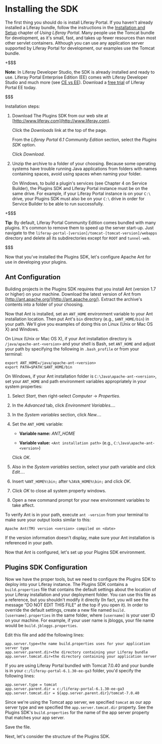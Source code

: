# Installing the SDK

The first thing you should do is install Liferay Portal. If you haven't already
installed a Liferay bundle, follow the instructions in the [Installation and
Setup](http://www.liferay.com/documentation/liferay-portal/6.1/user-guide/-/ai/installing-lifer-1)
chapter of *Using Liferay Portal*. Many people use the Tomcat bundle for
development, as it's small, fast, and takes up fewer resources than most other
servlet containers. Although you can use any application server supported by
Liferay Portal for development, our examples use the Tomcat bundle. 

+$$$

**Note:** In Liferay Developer Studio, the SDK is already installed and ready to
use. Liferay Portal Enterprise Edition (EE) comes with Liferay Developer Studio
and much more (see
[CE vs EE](http://www.liferay.com/downloads/liferay-portal/overview)).
Download a
[free trial](http://www.liferay.com/c/portal/register_trial_license?redirect=/products/liferay-portal/ee/30-day-trial)
of Liferay Portal EE today. 

$$$

Installation steps:

1.   Download The Plugins SDK from our web site at
     [http://www.liferay.com](http://www.liferay.com). 

     Click the *Downloads* link at the top of the page. 

     From the *Liferay Portal 6.1 Community Edition* section, select the
     *Plugins SDK* option. 

     Click *Download*. 

2.  Unzip the archive to a folder of your choosing. Because some operating
    systems have trouble running Java applications from folders with names
    containing spaces, avoid using spaces when naming your folder.

    On Windows, to build a plugin's services (see Chapter 4 on Service Builder),
    the Plugins SDK and Liferay Portal instance must be on the same drive. For
    example, if your Liferay Portal instance is on your `C:\` drive, your
    Plugins SDK must also be on your `C:\` drive in order for Service Builder to
    be able to run successfully.

+$$$

**Tip**: By default, Liferay Portal Community Edition comes bundled with many
plugins. It's common to remove them to speed up the server start-up. Just
navigate to the `liferay-portal-[version]/tomcat-[tomcat-version]/webapps`
directory and delete all its subdirectories except for `ROOT` and `tunnel-web`. 

$$$

Now that you've installed the Plugins SDK, let's configure Apache Ant for use in
developing your plugins. 

## Ant Configuration

Building projects in the Plugins SDK requires that you install Ant (version 1.7
or higher) on your machine. Download the latest version of Ant from
[http://ant.apache.org/](http://ant.apache.org/). Extract the archive's contents
into a folder of your choosing. 

Now that Ant is installed, set an `ANT_HOME` environment variable to your Ant
installation location. Then put Ant's `bin` directory (e.g., `$ANT_HOME/bin`) in
your path. We'll give you examples of doing this on Linux (Unix or Mac OS X) and
Windows. 

On Linux (Unix or Mac OS X), if your Ant installation directory is
`/java/apache-ant-<version>` and your shell is Bash, set `ANT_HOME` and adjust
your path by specifying the following in `.bash_profile` or from your terminal: 

    export ANT_HOME=/java/apache-ant-<version>
    export PATH=$PATH:$ANT_HOME/bin

On Windows, if your Ant installation folder is `C:\Java\apache-ant-<version>`,
set your `ANT_HOME` and path environment variables appropriately in your system
properties: 

1.  Select *Start*, then right-select *Computer* &rarr; *Properties*. 

2.  In the *Advanced* tab, click *Environment Variables...*. 

3.  In the *System variables* section, click *New...*. 

4.  Set the `ANT_HOME` variable:

    - **Variable name:** *ANT_HOME* 

    - **Variable value:** `<Ant installation path>` (e.g.,
    `C:\Java\apache-ant-<version>`) 

    Click *OK*. 

5.  Also in the *System variables* section, select your path variable and click
    *Edit...*. 

6.  Insert `%ANT_HOME%\bin;` after `%JAVA_HOME%\bin;` and click *OK*. 

7.  Click *OK* to close all system property windows. 

8.  Open a new command prompt for your new environment variables to take affect. 
     
To verify Ant is in your path, execute `ant -version` from your terminal to make
sure your output looks similar to this: 

    Apache Ant(TM) version <version> compiled on <date> 

If the version information doesn't display, make sure your Ant installation is
referenced in your path. 

Now that Ant is configured, let's set up your Plugins SDK environment. 

## Plugins SDK Configuration

Now we have the proper tools, but we need to configure the Plugins SDK to deploy
into your Liferay instance. The Plugins SDK contains a `build.properties` file
that contains the default settings about the location of your Liferay
installation and your deployment folder. You can use this file as a reference,
but you shouldn't modify it directly (In fact, you will see the message "DO NOT
EDIT THIS FILE" at the top if you open it). In order to override the default
settings, create a new file named `build.[username].properties` in the same
folder, where `[username]` is your user ID on your machine. For example, if your
user name is jbloggs, your file name would be `build.jbloggs.properties`. 

Edit this file and add the following lines: 

    app.server.type=the name build.properties uses for your application server type
    app.server.parent.dir=the directory containing your Liferay bundle
    app.server.tomcat.dir=the directory containing your application server

If you are using Liferay Portal bundled with Tomcat 7.0.40 and your
bundle is in your `c:/liferay-portal-6.1.30-ee-ga3` folder, you'd specify the
following lines:

    app.server.type = tomcat
    app.server.parent.dir = c:/liferay-portal-6.1.30-ee-ga3
    app.server.tomcat.dir = ${app.server.parent.dir}/tomcat-7.0.40 

Since we're using the Tomcat app server, we specified `tomcat` as our app server
type and we specified the `app.server.tomcat.dir` property. See the Plugins
SDK's `build.properties` for the name of the app server property that matches
your app server.

Save the file. 

Next, let's consider the structure of the Plugins SDK. 
